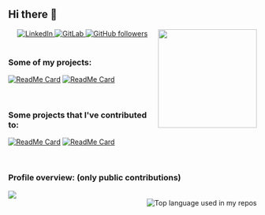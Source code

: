 ## Hi there 👋

<img align='right' src='https://user-images.githubusercontent.com/5713670/87202985-820dcb80-c2b6-11ea-9f56-7ec461c497c3.gif' width='200"'>

<div align="center">
    <a href="https://www.linkedin.com/in/mgiovani/">
      <img src="https://img.shields.io/badge/-LinkedIn-222222?style=flat-square&logo=Linkedin&logoColor=white&link=https://www.linkedin.com/in/mgiovani/" alt="LinkedIn" />
    </a>
    <a href="https://gitlab.com/mgiovani/">
      <img src="https://img.shields.io/badge/-GitLab-222222?style=flat-square&logo=GitLab&logoColor=white&link=https://gitlab.com/mgiovani/" alt="GitLab" />
    </a>
    <a href="https://github.com/mgiovani">
      <img src="https://img.shields.io/github/followers/mgiovani.svg?style=social&label=Follow&maxAge=2592000" alt="GitHub followers" />
    </a>
</div>
<br/>

### Some of my projects:

[![ReadMe Card](https://github-readme-stats.vercel.app/api/pin/?username=mgiovani&repo=mocorona&show_owner=true)](https://github.com/mgiovani/mocorona)
[![ReadMe Card](https://github-readme-stats.vercel.app/api/pin/?username=mgiovani&repo=base16-whatsapp&show_owner=true)](https://github.com/mgiovani/base16-whatsapp)

<br/>

### Some projects that I've contributed to:

[![ReadMe Card](https://github-readme-stats.vercel.app/api/pin/?username=JaidedAI&repo=EasyOCR&show_owner=true)](https://github.com/JaidedAI/EasyOCR)
[![ReadMe Card](https://github-readme-stats.vercel.app/api/pin/?username=tfedor&repo=AugmentedSteam&show_owner=true)](https://github.com/tfedor/AugmentedSteam)

<br/>

### Profile overview: (only public contributions)
<div align="left">
    <img width="" src="https://github-readme-stats.vercel.app/api?username=mgiovani&show_icons=true&title_color=fff&icon_color=018eff&text_color=ECECEC&bg_color=000000" />
</div>
<div align="right">
  <img width="" src="https://github-readme-stats.vercel.app/api/top-langs/?username=mgiovani&show_icons=true&title_color=fff&icon_color=018eff&text_color=ECECEC&bg_color=000000" alt="Top language used in my repos" />
</div>

